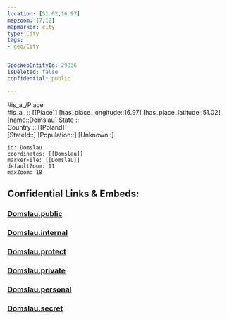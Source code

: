 ```yaml
---
location: [51.02,16.97] 
mapzoom: [7,12] 
mapmarker: city 
type: City
tags:
- geo/City


SpocWebEntityId: 29836
isDeleted: false
confidential: public

---
```

#is_a_/Place  
#is_a_ :: [[Place]] 
[has_place_longitude::16.97] 
[has_place_latitude::51.02] 
[name::Domslau] 
State ::  
Country :: [[Poland]]  
[StateId::] 
[Population::] 
[Unknown::] 


```leaflet
id: Domslau
coordinates: [[Domslau]] 
markerFile: [[Domslau]] 
defaultZoom: 11 
maxZoom: 18
```


## Confidential Links & Embeds: 

### [Domslau.public](/_public/\Earth\Continent\Europe\Europe~East\Poland\Provinces~Poland\Lower_Silesian\CityDomslau.public.md) 

### [Domslau.internal](/_internal/\Earth\Continent\Europe\Europe~East\Poland\Provinces~Poland\Lower_Silesian\CityDomslau.internal.md) 

### [Domslau.protect](/_protect/\Earth\Continent\Europe\Europe~East\Poland\Provinces~Poland\Lower_Silesian\CityDomslau.protect.md) 

### [Domslau.private](/_private/\Earth\Continent\Europe\Europe~East\Poland\Provinces~Poland\Lower_Silesian\CityDomslau.private.md) 

### [Domslau.personal](/_personal/\Earth\Continent\Europe\Europe~East\Poland\Provinces~Poland\Lower_Silesian\CityDomslau.personal.md) 

### [Domslau.secret](/_secret/\Earth\Continent\Europe\Europe~East\Poland\Provinces~Poland\Lower_Silesian\CityDomslau.secret.md)

